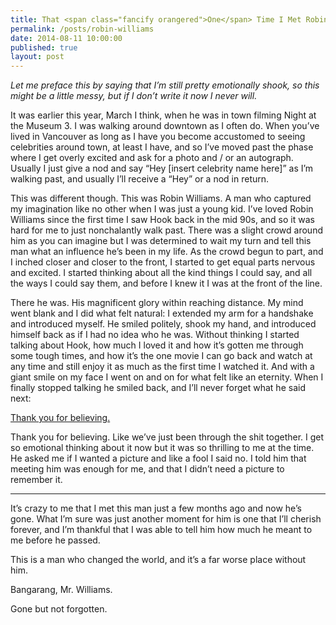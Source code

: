 ```yaml
---
title: That <span class="fancify orangered">One</span> Time I Met Robin Williams
permalink: /posts/robin-williams
date: 2014-08-11 10:00:00
published: true
layout: post
---
```


*Let me preface this by saying that I’m still pretty emotionally shook, so this might be a little messy, but if I don’t write it now I never will.*

It was earlier this year, March I think, when he was in town filming Night at the Museum 3. I was walking around downtown as I often do. When you’ve lived in Vancouver as long as I have you become accustomed to seeing celebrities around town, at least I have, and so I’ve moved past the phase where I get overly excited and ask for a photo and / or an autograph. Usually I just give a nod and say “Hey [insert celebrity name here]” as I’m walking past, and usually I’ll receive a “Hey” or a nod in return.

This was different though. This was Robin Williams. A man who captured my imagination like no other when I was just a young kid. I’ve loved Robin Williams since the first time I saw Hook back in the mid 90s, and so it was hard for me to just nonchalantly walk past. There was a slight crowd around him as you can imagine but I was determined to wait my turn and tell this man what an influence he’s been in my life. As the crowd begun to part, and I inched closer and closer to the front, I started to get equal parts nervous and excited. I started thinking about all the kind things I could say, and all the ways I could say them, and before I knew it I was at the front of the line.

There he was. His magnificent glory within reaching distance. My mind went blank and I did what felt natural: I extended my arm for a handshake and introduced myself. He smiled politely, shook my hand, and introduced himself back as if I had no idea who he was. Without thinking I started talking about Hook, how much I loved it and how it’s gotten me through some tough times, and how it’s the one movie I can go back and watch at any time and still enjoy it as much as the first time I watched it. And with a giant smile on my face I went on and on for what felt like an eternity. When I finally stopped talking he smiled back, and I’ll never forget what he said next:

[Thank you for believing.](https://www.youtube.com/watch?v=WFRGz2bz49c)

Thank you for believing. Like we’ve just been through the shit together. I get so emotional thinking about it now but it was so thrilling to me at the time. He asked me if I wanted a picture and like a fool I said no. I told him that meeting him was enough for me, and that I didn’t need a picture to remember it.

---

It’s crazy to me that I met this man just a few months ago and now he’s gone. What I’m sure was just another moment for him is one that I’ll cherish forever, and I’m thankful that I was able to tell him how much he meant to me before he passed.

This is a man who changed the world, and it’s a far worse place without him.

Bangarang, Mr. Williams.

Gone but not forgotten.